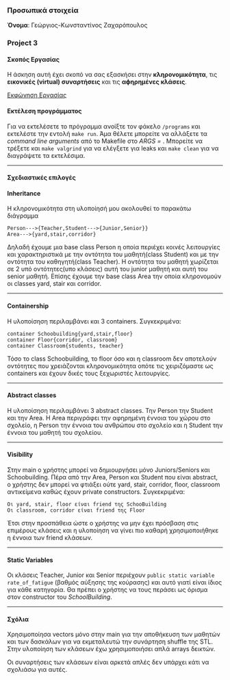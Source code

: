 ### Προσωπικά στοιχεία

__Όνομα__: Γεώργιος-Κωνσταντίνος Ζαχαρόπουλος

### Project 3

#### Σκοπός Εργασίας
Η άσκηση αυτή έχει σκοπό να σας εξασκήσει στην **κληρονομικότητα**, τις **εικονικές (virtual) συναρτήσεις** και τις **αϕηρημένες κλάσεις**.

[Εκφώνηση Εργασίας](https://github.com/KonstantinosZach/ObjectOrientedProgramming/blob/main/Project-3/OOPassgn2_2021.pdf)

#### Εκτέλεση προγράμματος
Για να εκτελέσετε το πρόγραμμα ανοίξτε τον φάκελο `/programs` και εκτελέστε την εντολή `make run`. Άμα θέλετε μπορείτε να αλλάξετε τα *command line arguments* από το Makefile στο *ARGS =* . Μπορείτε να τρέξετε και `make valgrind` για να ελέγξετε για leaks και `make clean` για να διαγράψετε τα εκτελέσιμα.

---
#### Σχεδιαστικές επιλογές
#### Inheritance
Η κληρονομικότητα στη υλοποίησή μου ακολουθεί το παρακάτω διάγραμμα

    Person--->{Teacher,Student--->{Junior,Senior}}
    Area--->{yard,stair,corridor}

Δηλαδή έχουμε μια base class Person η οποία περιέχει κοινές λειτουργίες και χαρακτηριστικά με την οντότητα του μαθητή(class Student) και με την οντότητα του καθηγητή(class Teacher). Η οντότητα του μαθητή χωρίζεται σε 2 υπό οντότητες(υπο κλάσεις) αυτή του junior μαθητή και αυτή του senior μαθητή. Επίσης έχουμε την base class Area την οποία κληρονομούν οι classes yard, stair και corridor.

---
#### Containership
Η υλοποίσηση περιλαμβάνει και 3 containers. Συγκεκριμένα:

    container Schoobuilding{yard,stair,floor}
    container Floor{corridor, classroom}
    container Classroom{students, teacher}

Τόσο το class Schoobuilding, το floor όσο και η classroom δεν αποτελούν οντότητες που χρειάζονται κληρονομικότητα οπότε τις χειριζόμαστε ως containers και έχουν δικές τους ξεχωριστές λειτουργίες.

---
#### Abstract classes
Η υλοποίσηση περιλαμβάνει 3 abstract classes. Την Person την Student και την Αrea. H Area περιγράφει την αφηρημένη έννοια του χώρου στο σχολείο, η Person την έννοια του ανθρώπου στο σχολείο και η Student την έννοια του μαθητή του σχολείου.

---
#### Visibility
Στην main ο χρήστης μπορεί να δημιουργήσει μόνο Juniors/Seniors και Schoobuilding. Πέρα από την  Area, Person και Student που είναι abstract, o χρήστης δεν μπορεί να φτιάξει ούτε yard, stair, corridor, floor, classroom αντικείμενα καθώς έχουν private constructors. Συγκεκριμένα:

    Oι yard, stair, floor είναι friend της SchooBuilding
    Oι classroom, corridor είναι friend της Floor

Έτσι στην προσπάθεια ώστε ο χρήστης να μην έχει πρόσβαση στις επιμέρους κλάσεις και η υλοποίηση να γίνει πιο καθαρή χρησιμοποιήθηκε η έννοια των friend κλάσεων.

---
#### Static Variables
Οι κλάσεις Τeacher, Junior και Senior περιέχουν `public static variable rate_of_fatigue` (βαθμός αύξησης της κούρασης) και αυτό γιατί είναι ίδιος για κάθε κατηγορία. Θα πρέπει o χρήστης να τους περάσει ως όρισμα στον constructor του *SchoolBuilding*.

---
#### Σχόλια 
Χρησιμοποίησα vectors μόνο στην main για την αποθήκευση των μαθητών και των δασκάλων για να εκμεταλευτώ την συνάρτηση shuffle της STL. Στην υλοποίηση των κλάσεων έχω χρησιμοποιήσει απλά arrays δεικτών.

Οι συναρτήσεις των κλάσεων είναι αρκετά απλές δεν υπάρχει κάτι να σχολιάσω για αυτές.
